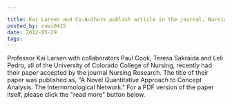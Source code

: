 ```yaml
---

title: Kai Larsen and Co-Authors publish article in the journal, Nursing Research
posted_by: cowi0415
date: 2012-05-29
tags: 
---
```


<p>Professor Kai Larsen with collaborators Paul Cook, Teresa Sakraida and Leli Pedro, all of the University of Colorado College of Nursing, recently had their paper accepted by the journal Nursing Research. The title of their paper was published as, "A Novel Quantitative Approach to Concept Analysis: The Internomological Network." For a PDF version of the paper itself, please click the "read more" button below.</p>
    
